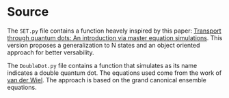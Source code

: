 # Source

The `SET.py` file contains a function heavely inspired by this paper: [Transport through quantum dots: An introduction via master equation simulations](https://doi.org/10.1119/10.0002404).
This version proposes a generalization to N states and an object oriented approach for better versability. 

The `DoubleDot.py` file contains a function that simulates as its name indicates a double quantum dot. The equations used come from the work of [van der Wiel](https://link.aps.org/doi/10.1103/RevModPhys.75.1). The approach is based on the grand canonical ensemble equations.
